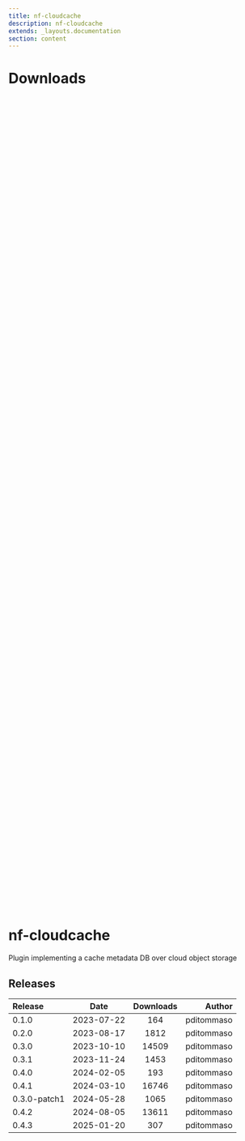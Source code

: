 ```yaml
---
title: nf-cloudcache
description: nf-cloudcache
extends: _layouts.documentation
section: content
---
```


# Downloads

<div style="position: relative; height:40vh; width:80vw">
    <canvas id="releases"></canvas>
</div>
<script type="module" src="nf-plugins-stats/docs/nf-cloudcache/nf-cloudcache.js"></script>

# nf-cloudcache
Plugin implementing a cache metadata DB over cloud object storage 


## Releases

| Release                               |                       Date                       |                   Downloads                    |                           Author |
| :------------ |:------------------------------------------------:|:----------------------------------------------:|---------------------------------:|
 |  0.1.0                                               | 2023-07-22                                          | 164                                                | pditommaso                                         |
 |  0.2.0                                               | 2023-08-17                                          | 1812                                               | pditommaso                                         |
 |  0.3.0                                               | 2023-10-10                                          | 14509                                              | pditommaso                                         |
 |  0.3.1                                               | 2023-11-24                                          | 1453                                               | pditommaso                                         |
 |  0.4.0                                               | 2024-02-05                                          | 193                                                | pditommaso                                         |
 |  0.4.1                                               | 2024-03-10                                          | 16746                                              | pditommaso                                         |
 |  0.3.0-patch1                                        | 2024-05-28                                          | 1065                                               | pditommaso                                         |
 |  0.4.2                                               | 2024-08-05                                          | 13611                                              | pditommaso                                         |
 |  0.4.3                                               | 2025-01-20                                          | 307                                                | pditommaso                                         |
